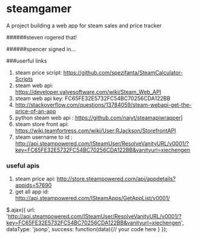 # steamgamer
A project building a web app for steam sales and price tracker

######steven rogered that!

######spencer signed in...


###userful links

1. steam price script: https://github.com/spezifanta/SteamCalculator-Scripts
2. steam web api: https://developer.valvesoftware.com/wiki/Steam_Web_API
3. steam web api key: FC65FE32E5732FC54BC70256CDA122BB
4. http://stackoverflow.com/questions/13784059/steam-webapi-get-the-price-of-an-app
5. python steam web api : https://github.com/naiyt/steamapiwrapper]
6. steam store front api: https://wiki.teamfortress.com/wiki/User:RJackson/StorefrontAPI
7. steam username to id : http://api.steampowered.com/ISteamUser/ResolveVanityURL/v0001/?key=FC65FE32E5732FC54BC70256CDA122BB&vanityurl=xiechengen


### useful apis
1. steam price api: http://store.steampowered.com/api/appdetails?appids=57690
2. get all app id: http://api.steampowered.com/ISteamApps/GetAppList/v0001/



$.ajax({
  url: 'http://api.steampowered.com/ISteamUser/ResolveVanityURL/v0001/?key=FC65FE32E5732FC54BC70256CDA122BB&vanityurl=xiechengen',
  dataType: 'jsonp',
  success: function(data){// your code here
  }
});